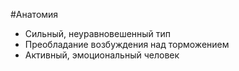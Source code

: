 #Анатомия 
- Сильный, неуравновешенный тип 
- Преобладание возбуждения над торможением
- Активный, эмоциональный человек